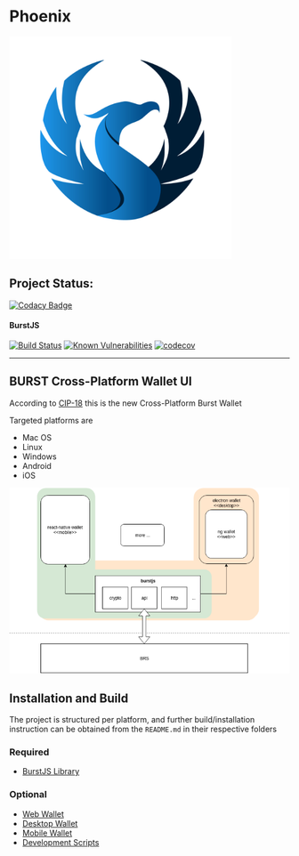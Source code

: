 # Phoenix

<img src="./assets/phoenix.png" width="400" />

## Project Status:

[![Codacy Badge](https://api.codacy.com/project/badge/Grade/81a6119af03d4a7e8a55c65999884709)](https://www.codacy.com/app/ohager/phoenix?utm_source=github.com&amp;utm_medium=referral&amp;utm_content=burst-apps-team/phoenix&amp;utm_campaign=Badge_Grade)


#### BurstJS 

[![Build Status](https://travis-ci.org/burst-apps-team/phoenix.svg?branch=develop)](https://travis-ci.org/burst-apps-team/phoenix) 
[![Known Vulnerabilities](https://snyk.io/test/github/burst-apps-team/phoenix/badge.svg?targetFile=lib%2Fpackage.json)](https://snyk.io/test/github/burst-apps-team/phoenix?targetFile=lib%2Fpackage.json)
[![codecov](https://codecov.io/gh/burst-apps-team/phoenix/branch/develop/graph/badge.svg)](https://codecov.io/gh/burst-apps-team/phoenix)

---

## BURST Cross-Platform Wallet UI

According to [CIP-18](https://github.com/burst-apps-team/CIPs/blob/master/cip-0018.md) this is the new Cross-Platform Burst Wallet

Targeted platforms are

- Mac OS
- Linux
- Windows
- Android
- iOS

![Application Architecture Diagram](assets/architecture.png "Application Architecture Diagram")


## Installation and Build

The project is structured per platform, and further build/installation instruction can be obtained from the `README.md` in their respective folders

### Required 
- [BurstJS Library](/lib/README.md)

### Optional
- [Web Wallet](/web/angular-wallet/README.md)
- [Desktop Wallet](/desktop/wallet/README.md)
- [Mobile Wallet](/mobile/README.md)
- [Development Scripts](/scripts/README.md)

